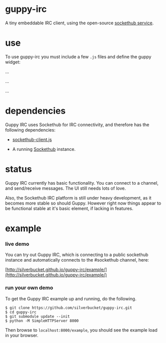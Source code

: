 guppy-irc
=========

A tiny embeddable IRC client, using the open-source [sockethub service](http://sockethub.org).

use
===

To use guppy-irc you must include a few `.js` files and define the guppy widget:

  ...
  <guppy-irc id="myGuppy"
             data-title="Welcome to Guppy IRC"
             data-width="80"
             data-height="28"
             data-server="*[irc server hostname]*"
             data-channel="*[#irc_channel]*"
             data-nick="guppy"
             data-display-name="Guppy Example User"
             data-password=""
             data-sockethub-host="*[sockethub hostname]*"
             data-sockethub-port="*[port number]*"
             data-sockethub-tls="*[true | false]*"
             data-sockethub-path="*[/path]*"
             data-sockethub-secret="*[connect string]*" />

  ...
  <script src="sockethub-client/sockethub-client.js"></script>
  <script src="../src/js/guppy-irc.js"></script>
  ...

dependencies
============

Guppy IRC uses Sockethub for IRC connectivity, and therefore has the following
dependencies:

* [sockethub-client.js](http://github.com/sockethub/sockethub-client)

* A running [Sockethub](http://github.com/sockethub/sockethub) instance.

status
======

Guppy IRC currently has basic functionality. You can connect to a channel, and
send/receive messages. The UI still needs lots of love.

Also, the Sockethub IRC platform is still under heavy development, as it becomes
more stable so should Guppy. However right now things appear to be functional
stable at it's basic element, if lacking in features.


example
=======

### live demo

You can try out Guppy IRC, which is connecting to a public sockethub instance
and automatically connects to the #sockethub channel, here:

[http://silverbucket.github.io/guppy-irc/example/](http://silverbucket.github.io/guppy-irc/example/)


### run your own demo

To get the Guppy IRC example up and running, do the following.

    $ git clone https://github.com/silverbucket/guppy-irc.git
    $ cd guppy-irc
    $ git submodule update --init
    $ python -M SimpleHTTPServer 8000

Then browse to `localhost:8000/example`, you should see the example load in your
browser.
